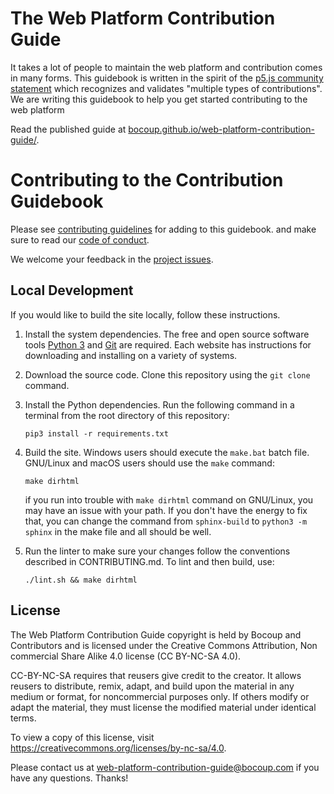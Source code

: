 # The Web Platform Contribution Guide
It takes a lot of people to maintain the web platform and contribution comes in
many forms. This guidebook is written in the spirit of the
[p5.js community statement](https://p5js.org/community/) which recognizes and
validates "multiple types of contributions". We are writing this guidebook to
help you get started contributing to the web platform

Read the published guide at
[bocoup.github.io/web-platform-contribution-guide/](https://bocoup.github.io/web-platform-contribution-guide/).

# Contributing to the Contribution Guidebook
Please see [contributing guidelines](CONTRIBUTING.md) for adding to this
guidebook. and make sure to read our [code of conduct](CODE_OF_CONDUCT.md).

We welcome your feedback in the
[project issues](https://github.com/bocoup/web-platform-contribution-guide/issues).

## Local Development
If you would like to build the site locally, follow these instructions.

1. Install the system dependencies. The free and open source software tools
   [Python 3](https://www.python.org/) and [Git](https://git-scm.com/) are
   required. Each website has instructions for downloading and installing on a
   variety of systems.
2. Download the source code. Clone this repository using the `git clone`
   command.
3. Install the Python dependencies. Run the following command in a terminal
   from the root directory of this repository:

       pip3 install -r requirements.txt

4. Build the site. Windows users should execute the `make.bat` batch file.
   GNU/Linux and macOS users should use the `make` command:

       make dirhtml

   if you run into trouble with `make dirhtml` command on GNU/Linux, you may have an
   issue with your path. If you don't have the energy to fix that, you can
   change the command from `sphinx-build` to `python3 -m sphinx` in the make
   file and all should be well.

5. Run the linter to make sure your changes follow the conventions described
   in CONTRIBUTING.md. To lint and then build, use:

       ./lint.sh && make dirhtml

## License
The Web Platform Contribution Guide copyright is held by Bocoup and Contributors
and is licensed under the Creative Commons Attribution, Non commercial Share
Alike 4.0 license (CC BY-NC-SA 4.0).

CC-BY-NC-SA requires that reusers give credit to the creator. It allows reusers
to distribute, remix, adapt, and build upon the material in any medium or
format, for noncommercial purposes only. If others modify or adapt the material,
they must license the modified material under identical terms.

To view a copy of this license, visit
https://creativecommons.org/licenses/by-nc-sa/4.0.



Please contact us at web-platform-contribution-guide@bocoup.com if
you have any questions. Thanks!
